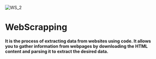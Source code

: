 ![WS_2](https://github.com/user-attachments/assets/bd887d4b-c9c6-4347-bd9d-98642938dc6e)
# WebScrapping
#### It is the process of extracting data from websites using code. It allows you to gather information from webpages by downloading the HTML content and parsing it to extract the desired data.
